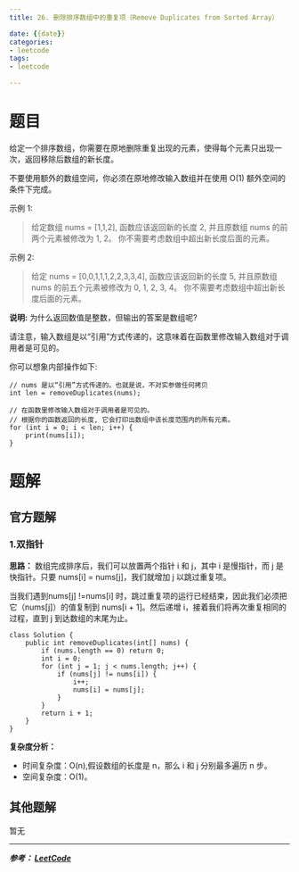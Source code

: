 ```yaml
---
title: 26. 删除排序数组中的重复项（Remove Duplicates from Sorted Array）

date: {{date}}
categories:
- leetcode
tags:
- leetcode

---
```

# 题目
给定一个排序数组，你需要在原地删除重复出现的元素，使得每个元素只出现一次，返回移除后数组的新长度。

不要使用额外的数组空间，你必须在原地修改输入数组并在使用 O(1) 额外空间的条件下完成。

示例 1:
> 给定数组 nums = [1,1,2],
> 函数应该返回新的长度 2, 并且原数组 nums 的前两个元素被修改为 1, 2。
> 你不需要考虑数组中超出新长度后面的元素。

示例 2:
> 给定 nums = [0,0,1,1,1,2,2,3,3,4],
> 函数应该返回新的长度 5, 并且原数组 nums 的前五个元素被修改为 0, 1, 2, 3, 4。
> 你不需要考虑数组中超出新长度后面的元素。

**说明:**
为什么返回数值是整数，但输出的答案是数组呢?

请注意，输入数组是以“引用”方式传递的，这意味着在函数里修改输入数组对于调用者是可见的。

你可以想象内部操作如下:
```
// nums 是以“引用”方式传递的。也就是说，不对实参做任何拷贝
int len = removeDuplicates(nums);

// 在函数里修改输入数组对于调用者是可见的。
// 根据你的函数返回的长度, 它会打印出数组中该长度范围内的所有元素。
for (int i = 0; i < len; i++) {
    print(nums[i]);
}
```

# 题解

## 官方题解
### 1.双指针
**思路：** 数组完成排序后，我们可以放置两个指针 i 和 j，其中 i 是慢指针，而 j 是快指针。只要 nums[i] = nums[j]，我们就增加 j 以跳过重复项。

当我们遇到nums[j] !=nums[i] 时，跳过重复项的运行已经结束，因此我们必须把它（nums[j]）的值复制到 nums[i + 1]。然后递增 i，接着我们将再次重复相同的过程，直到 j 到达数组的末尾为止。

```
class Solution {
    public int removeDuplicates(int[] nums) {
        if (nums.length == 0) return 0;
        int i = 0;
        for (int j = 1; j < nums.length; j++) {
            if (nums[j] != nums[i]) {
                i++;
                nums[i] = nums[j];
            }
        }
        return i + 1;
    }
}
```
**复杂度分析：**
- 时间复杂度：O(n),假设数组的长度是 n，那么 i 和 j 分别最多遍历 n 步。
- 空间复杂度：O(1)。


## 其他题解
暂无

---
***参考：
[LeetCode](https://leetcode-cn.com/problems/remove-duplicates-from-sorted-array)***
